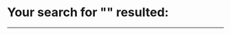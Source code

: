 <!--
   - $File: search.md $
   - $Date: 2018-10-18 23:15:48 $
   - $Revision: $
   - $Creator: Jen-Chieh Shen $
   - $Notice: See LICENSE.txt for modification and distribution information
   -                   Copyright © 2018 by Shen, Jen-Chieh $
-->


<div id="content-header">
  <h1>Your search for "<span class="search-keyword"></span>" resulted: </h1>
</div>

<hr class="con-hr" />

<div id="search-result-block"></div>
